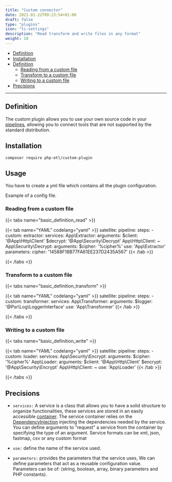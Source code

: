 ```yaml
---
title: "Custom connector"
date: 2021-01-22T09:23:54+01:00
draft: false
type: "plugins"
icon: "ti-settings"
description: "Read transform and write files in any format"
weight: 10
---
```


- [Definition](#definition)
- [Installation](#installation)
- [Definition](#usage)
  - [Reading from a custom file](#reading-from-a-custom-file)
  - [Transform to a custom file](#transform-to-a-custom-file)
  - [Writing to a custom file](#writing-to-a-custom-file)
- [Precisions](#precisions)

---

## Definition

The custom plugin allows you to use your own source code in your [pipelines](https://php-etl.github.io/documentation/components/pipeline/),
allowing you to connect tools that are not supported by the standard distribution.

## Installation

```
composer require php-etl/custom-plugin
```

## Usage

You have to create a yml file which contains all the plugin configuration.

Example of a config file.

### Reading from a custom file

{{< tabs name="basic_definition_read" >}}

{{< tab name="YAML" codelang="yaml"  >}}
satellite:
  pipeline:
    steps:
      - custom:
          extractor:
            services:
              App\Extractor:
                arguments:
                  $client: '@App\Http\Client'
                  $decrypt: '@App\Security\Decrypt'
              App\Http\Client: ~
              App\Security\Decrypt:
                arguments:
                  $cipher: '%cipher%'
            use: 'App\Extractor'
            parameters:
              cipher: '14588F18B77FA61EE237D2435A567'
{{< /tab >}}

{{< /tabs >}}

### Transform to a custom file

{{< tabs name="basic_definition_transform" >}}

{{< tab name="YAML" codelang="yaml"  >}}
satellite:
  pipeline:
    steps:
      - custom:
          transformer:
            services:
              App\Transformer: 
                arguments:
                  $logger: '@Psr\Log\LoggerInterface'
            use: 'App\Transformer'
{{< /tab >}}

{{< /tabs >}}

### Writing to a custom file

{{< tabs name="basic_definition_write" >}}

{{< tab name="YAML" codelang="yaml"  >}}
satellite:
  pipeline:
    steps:
      - custom:
          loader:
            services:
              App\Security\Encrypt:
                arguments:
                  $cipher: '%cipher%'
              App\Loader:
                arguments:
                  $client: '@App\Http\Client'
                  $encrypt: '@App\Security\Encrypt'
              App\Http\Client: ~
            use: 'App\Loader'
{{< /tab >}}

{{< /tabs >}}

## Precisions

* `services:`
  A service is a class that allows you to have a solid structure to organize functionalities,
  these services are stored in an easily accessible [container](https://symfony.com/doc/current/service_container.html#manually-wiring-arguments).
  The service container relies on the [DependencyInjection](https://symfony.com/doc/current/components/dependency_injection.html) injecting the dependencies needed by the service.
  You can define arguments to "request" a service from the container by specifying the type of an argument.
  Service formats can be xml, json, fastmap, csv or any custom format
  
* `use:`
  define the name of the service used.
  
* `parameters:`
  provides the parameters that the service uses,
  We can define parameters that act as a reusable configuration value.
  Parameters can be of: (string, boolean, array, binary parameters and PHP constants).







